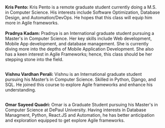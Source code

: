 **Kris Pento:** Kris Pento is a remote graduate student currently doing a M.S. in Computer Science. His interests include Software Optimization, Database Design, and Automation/DevOps. He hopes that this class will equip him more in Agile frameworks.<br><br>
**Pradnya Kadam:** Pradnya is an International graduate student pursuing a Master's in Computer Science. Her key skills include Web development, Mobile App development, and database management. She is currently diving more into the depths of Mobile Application Development. She also has a keen interest in Agile Frameworks; hence, this class should be her stepping stone into the field.<br><br>

**Vishnu Vardhan Perali:**
Vishnu is an International graduate student pursuing his Master’s in Computer Science. Skilled in Python, Django, and SQL. He joined this course to explore Agile frameworks and enhance his understanding.<br><br>

**Omar Sayeed Quadri:** Omar is a Graduate Student pursuing his Master's in Computer Science at DePaul University. Having interests in Database Managment, Python, React.JS and Automation, he has better anticipation and exploration equipped to get explore Agile frameworks.<br><br>
